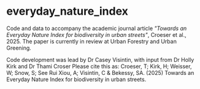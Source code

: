 # everyday_nature_index
Code and data to accompany the academic journal article _"Towards an Everyday Nature Index for biodiversity in urban streets"_, Croeser et al., 2025. 
The paper is currently in review at Urban Forestry and Urban Greening.

Code development was lead by Dr Casey Visintin, with input from Dr Holly Kirk and Dr Thami Croser
Please cite this as: Croeser, T; Kirk, H; Weisser, W; Snow, S; See Rui Xiou, A; Visintin, C & Bekessy, SA. (2025) Towards an Everyday Nature Index for biodiversity in urban streets. 
